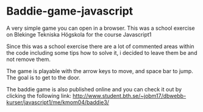 # Baddie-game-javascript
A very simple game you can open in a browser. This was a school exercise on Blekinge Tekniska Högskola for the course Javascript1


Since this was a school exercise there are a lot of commented areas within the code including some tips how to solve it, i decided to leave them be and not remove them.

The game is playable with the arrow keys to move, and space bar to jump. The goal is to get to the door.

The baddie game is also published online and you can check it out by clicking the following link:
http://www.student.bth.se/~jobm17/dbwebb-kurser/javascript1/me/kmom04/baddie3/
